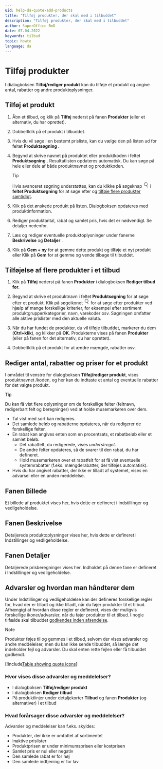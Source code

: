 ```yaml
---
uid: help-da-quote-add-products
title: "Tilføj produkter, der skal med i tilbuddet"
description: "Tilføj produkter, der skal med i tilbuddet"
author: SuperOffice RnD
date: 07.04.2022
keywords: tilbud
topic: howto
language: da
---
```


# Tilføj produkter

I dialogboksen **Tilføj/rediger produkt** kan du tilføje et produkt og angive antal, rabatter og andre produktoplysninger.

## Tilføj et produkt

1. Åbn et tilbud, og klik på **Tilføj** nederst på fanen **Produkter** (eller et alternativ, du har oprettet).

1. Dobbeltklik på et produkt i tilbuddet.

1. Hvis du vil søge i en bestemt prisliste, kan du vælge den på listen ud for feltet **Produktsøgning** .

1. Begynd at skrive navnet på produktet eller produktkoden i feltet **Produktsøgning** . Resultatlisten opdateres automatisk. Du kan søge på hele eller dele af både produktnavnet og produktkoden.

    > [!TIP]
    > Hvis avanceret søgning understøttes, kan du klikke på søgeknap ![ikon][img1] i **feltet Produktsøgning** for at søge efter og [tilføje flere produkter samtidigt](#add-multiple).

1. Klik på det ønskede produkt på listen. Dialogboksen opdateres med produktinformation.

1. Rediger produktantal, rabat og samlet pris, hvis det er nødvendigt. Se detaljer nedenfor.

1. Læs og rediger eventuelle produktoplysninger under fanerne **Beskrivelse** og **Detaljer** .

1. Klik på **Gem + ny** for at gemme dette produkt og tilføje et nyt produkt
    eller
    Klik på **Gem** for at gemme og vende tilbage til tilbuddet.

## <a id="add-multiple" />Tilføjelse af flere produkter i et tilbud

1. Klik på **Tilføj** nederst på fanen **Produkter** i dialogboksen **Rediger tilbud for**.

2. Begynd at skrive et produktnavn i feltet **Produktsøgning** for at søge efter et produkt. Klik på søgeikonet ![ikon][img1] for at søge efter produkter ved hjælp af mange forskellige kriterier, for eksempel efter sortiment produktgrupper/kategorier, navn, varekoder osv. Søgningen omfatter alle aktive prislister med den aktuelle valuta.

3. Når du har fundet de produkter, du vil tilføje tilbuddet, markerer du dem (**Ctrl+klik**), og klikker på **OK**. Produkterne vises på fanen **Produkter** (eller på fanen for det alternativ, du har oprettet).

4. Dobbeltklik på et produkt for at ændre mængde, rabatter osv.

## Rediger antal, rabatter og priser for et produkt

I området til venstre for dialogboksen **Tilføj/rediger produkt**, vises produktnavnet /koden, og her kan du indtaste et antal og eventuelle rabatter for det valgte produkt.

> [!TIP]
> Du kan få vist flere oplysninger om de forskellige felter (feltnavn, redigerbart felt og beregninger) ved at holde musemarkøren over dem.

* Tal vist med sort kan redigeres.
* Det samlede beløb og rabatterne opdateres, når du redigerer de forskellige felter.
* En rabat kan angives enten som en procentsats, et rabatbeløb eller et samlet beløb.
  * Det rabatfelt, du redigerede, vises *understreget*.
  * De andre felter opdateres, så de svarer til den rabat, du har defineret.
  * Hold musemarkøren over et rabatfelt for at få vist eventuelle systemrabatter (f.eks. mængderabatter, der tilføjes automatisk).
* Hvis du har angivet rabatter, der ikke er tilladt af systemet, vises en advarsel eller en anden meddelelse.

## Fanen Billede

Et billede af produktet vises her, hvis dette er defineret i Indstillinger og vedligeholdelse.

## Fanen Beskrivelse

Detaljerede produktoplysninger vises her, hvis dette er defineret i Indstillinger og vedligeholdelse.

## Fanen Detaljer

Detaljerede prisberegninger vises her. Indholdet på denne fane er defineret i Indstillinger og vedligeholdelse.

## <a id="warning" />Advarsler og hvordan man håndterer dem

Under Indstillinger og vedligeholdelse kan der defineres forskellige regler for, hvad der er tilladt og ikke tilladt, når du føjer produkter til et tilbud. Afhængigt af hvordan disse regler er defineret, vises der muligvis forskellige ikoner/advarsler, når du føjer produkter til et tilbud. I nogle tilfælde skal tilbuddet [godkendes inden afsendelse][1].

> [!NOTE]
> Produkter føjes til og gemmes i et tilbud, selvom der vises advarsler og andre meddelelser, men du kan ikke sende tilbuddet, så længe det indeholder fejl og advarsler. Du skal enten rette fejlen eller få tilbuddet godkendt.

[!include[Table showing quote icons](includes/table-quote-icons.md)]

### Hvor vises disse advarsler og meddelelser?

* I dialogboksen **Tilføj/rediger produkt**
* I dialogboksen **Rediger tilbud**
* På produktlinjer under detaljekorter **Tilbud** og fanen **Produkter** (og alternativer) i et tilbud

### Hvad forårsager disse advarsler og meddelelser?

Advarsler og meddelelser kan f.eks. skyldes:

* Produkter, der ikke er omfattet af sortimentet
* Inaktive prislister
* Produktprisen er under minimumsprisen eller kostprisen
* Samlet pris er nul eller negativ
* Den samlede rabat er for høj
* Den samlede indtjening er for lav

<!-- Referenced links -->
[1]: approve.md

<!-- Referenced images -->
[img1]: ../../../../common/icons/nav-search.png

